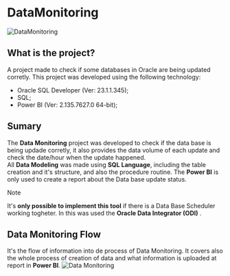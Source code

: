 # DataMonitoring

![DataMonitoring](https://github.com/user-attachments/assets/a5b17e74-660c-4135-b3b5-bbc796c828c9)<br>

## What is the project?

A project made to check if some databases in Oracle are being updated corretly. This project was developed using the following technology: <br>
- Oracle SQL Developer (Ver: 23.1.1.345);
- SQL;
- Power BI (Ver: 2.135.7627.0 64-bit);  

## Sumary
The **Data Monitoring** project was developed to check if the data base is being updade corretly, it also provides the data volume of each update and check the date/hour when the update happened. <br>
All **Data Modeling** was made using **SQL Language**, including the table creation and it's structure, and also the procedure routine. The **Power BI** is only used to create a report about the Data base update status. 

>[!NOTE]
> It's **only possible to implement this tool** if there is a Data Base Scheduler working togheter. In this was used the **Oracle Data Integrator (ODI)** .

## Data Monitoring Flow
It's the flow of information into de process of Data Monitoring. It covers also the whole process of creation of data and what information is uploaded at report in **Power BI**.
![Data Monitoring](https://github.com/user-attachments/assets/fb38a43c-8cfd-4a07-aed2-dd1985c2c8b2)

